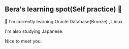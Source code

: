 ## Bera's learning spot(Self practice) 👋

🌱 I’m currently learning Oracle Database(Bronze) , Linux.

I'm also studying Japanese.

Nice to meet you.

<!--
**Bera0/Bera0** is a ✨ _special_ ✨ repository because its `README.md` (this file) appears on your GitHub profile.

- 🔭 I’m currently working on 
- 🌱 I’m currently learning Oracle Database(Bronze) , Linux.
I'm also studying Japanese.
